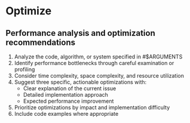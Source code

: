 # Optimize

## Performance analysis and optimization recommendations

1. Analyze the code, algorithm, or system specified in #$ARGUMENTS
2. Identify performance bottlenecks through careful examination or profiling
3. Consider time complexity, space complexity, and resource utilization
4. Suggest three specific, actionable optimizations with:
   - Clear explanation of the current issue
   - Detailed implementation approach
   - Expected performance improvement
5. Prioritize optimizations by impact and implementation difficulty
6. Include code examples where appropriate

